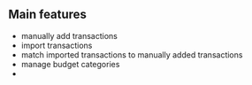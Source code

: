Main features
--------------
* manually add transactions
* import transactions
* match imported transactions to manually added transactions
* manage budget categories
*
